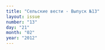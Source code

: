 ```yaml
---
title: "Сельские вести - Выпуск №13"
layout: issue
number: "13"
day: "21"
month: "02"
year: "2012"
---
```

